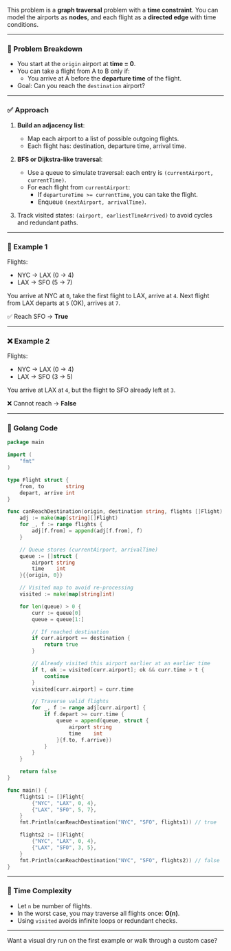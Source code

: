 This problem is a **graph traversal** problem with a **time constraint**. You can model the airports as **nodes**, and each flight as a **directed edge** with time conditions.

---

### 🧠 Problem Breakdown

- You start at the `origin` airport at **time = 0**.
- You can take a flight from A to B only if:
  - You arrive at A before the **departure time** of the flight.
- Goal: Can you reach the `destination` airport?

---

### ✅ Approach

1. **Build an adjacency list**:
   - Map each airport to a list of possible outgoing flights.
   - Each flight has: destination, departure time, arrival time.
   
2. **BFS or Dijkstra-like traversal**:
   - Use a queue to simulate traversal: each entry is `(currentAirport, currentTime)`.
   - For each flight from `currentAirport`:
     - If `departureTime >= currentTime`, you can take the flight.
     - Enqueue `(nextAirport, arrivalTime)`.

3. Track visited states: `(airport, earliestTimeArrived)` to avoid cycles and redundant paths.

---

### 🧪 Example 1

Flights:
- NYC → LAX (0 → 4)
- LAX → SFO (5 → 7)

You arrive at NYC at `0`, take the first flight to LAX, arrive at `4`. Next flight from LAX departs at `5` (OK), arrives at `7`.

✅ Reach SFO → **True**

---

### ❌ Example 2

Flights:
- NYC → LAX (0 → 4)
- LAX → SFO (3 → 5)

You arrive at LAX at `4`, but the flight to SFO already left at `3`.

❌ Cannot reach → **False**

---

### 🚀 Golang Code

```go
package main

import (
	"fmt"
)

type Flight struct {
	from, to       string
	depart, arrive int
}

func canReachDestination(origin, destination string, flights []Flight) bool {
	adj := make(map[string][]Flight)
	for _, f := range flights {
		adj[f.from] = append(adj[f.from], f)
	}

	// Queue stores (currentAirport, arrivalTime)
	queue := []struct {
		airport string
		time    int
	}{{origin, 0}}

	// Visited map to avoid re-processing
	visited := make(map[string]int)

	for len(queue) > 0 {
		curr := queue[0]
		queue = queue[1:]

		// If reached destination
		if curr.airport == destination {
			return true
		}

		// Already visited this airport earlier at an earlier time
		if t, ok := visited[curr.airport]; ok && curr.time > t {
			continue
		}
		visited[curr.airport] = curr.time

		// Traverse valid flights
		for _, f := range adj[curr.airport] {
			if f.depart >= curr.time {
				queue = append(queue, struct {
					airport string
					time    int
				}{f.to, f.arrive})
			}
		}
	}

	return false
}

func main() {
	flights1 := []Flight{
		{"NYC", "LAX", 0, 4},
		{"LAX", "SFO", 5, 7},
	}
	fmt.Println(canReachDestination("NYC", "SFO", flights1)) // true

	flights2 := []Flight{
		{"NYC", "LAX", 0, 4},
		{"LAX", "SFO", 3, 5},
	}
	fmt.Println(canReachDestination("NYC", "SFO", flights2)) // false
}
```

---

### 🧠 Time Complexity

- Let `n` be number of flights.
- In the worst case, you may traverse all flights once: **O(n)**.
- Using `visited` avoids infinite loops or redundant checks.

---

Want a visual dry run on the first example or walk through a custom case?

